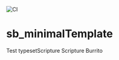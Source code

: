 ![CI](https://github.com/bible-technology/sb_typesetScripture/workflows/CI/badge.svg?branch=master)


# sb_minimalTemplate

Test typesetScripture Scripture Burrito
